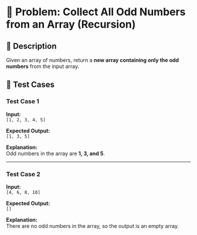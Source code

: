 # 🔢 Problem: Collect All Odd Numbers from an Array (Recursion)

## 📝 Description

Given an array of numbers, return a **new array containing only the odd numbers** from the input array.

## 🧪 Test Cases

### Test Case 1
**Input:**  
`[1, 2, 3, 4, 5]`

**Expected Output:**  
`[1, 3, 5]`

**Explanation:**  
Odd numbers in the array are **1, 3, and 5**.

---

### Test Case 2
**Input:**  
`[4, 6, 8, 10]`

**Expected Output:**  
`[]`

**Explanation:**  
There are no odd numbers in the array, so the output is an empty array.